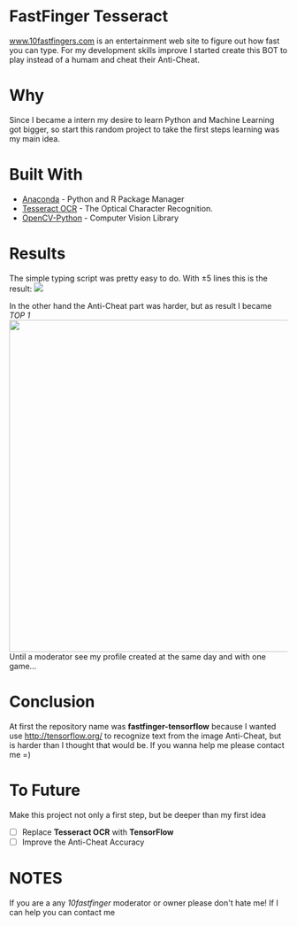 # FastFinger Tesseract
www.10fastfingers.com is an entertainment web site to figure out how fast you can type. For my development skills improve I started create this BOT to play instead of a humam and cheat their Anti-Cheat.

# Why
Since I became a intern my desire to learn Python and Machine Learning got bigger, so start this random project to take the first steps learning was my main idea. 

# Built With
* [Anaconda](https://www.anaconda.com/) - Python and R Package Manager
* [Tesseract OCR](https://pypi.org/project/pytesseract/) - The Optical Character Recognition.
* [OpenCV-Python](https://pypi.org/project/opencv-python/) -  Computer Vision Library

# Results
The simple typing script was pretty easy to do. With ±5 lines this is the result: 
![](https://media.giphy.com/media/gJuY0xtX5lmZpZclMK/giphy.gif)

In the other hand the Anti-Cheat part was harder, but as result I became *_TOP 1_*
<img src="https://github.com/LucasSantiag/fastfinger-tesseract/blob/master/result.png" width="600" weigth="200">
Until a moderator see my profile created at the same day and with one game...

# Conclusion
At first the repository name was **fastfinger-tensorflow** because I wanted use http://tensorflow.org/ to recognize text from the image Anti-Cheat, but is harder than I thought that would be. 
If you wanna help me please contact me =)

# To Future
Make this project not only a first step, but be deeper than my first idea
  - [ ] Replace **Tesseract OCR** with **TensorFlow**
  - [ ] Improve the Anti-Cheat Accuracy

# NOTES
If you are a any _10fastfinger_ moderator or owner please don't hate me! If I can help you can contact me
